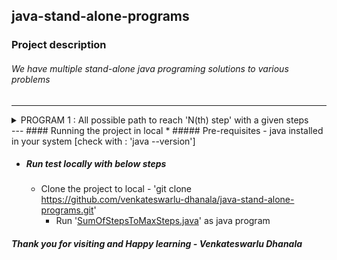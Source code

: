 ## java-stand-alone-programs

### Project description
###### We have multiple stand-alone java programing solutions to various problems

---
<details>
    <summary>PROGRAM 1 : All possible path to reach 'N(th) step' with a given steps</summary>

* All possible path to reach 'N(th) step' with a given steps : [SumOfStepsToMaxSteps.java](https://github.com/venkateswarlu-dhanala/java-stand-alone-programs/blob/develop/src/main/java/sdet/automation/nthstep/SumOfStepsToMaxSteps.java)
    ###### INPUT:
    ![input](src/main/resources/nthstep/input.png)
    ###### OUTPUT:
    ![input](src/main/resources/nthstep/output.png)
</details>
---
#### Running the project in local
* ##### Pre-requisites
    - java installed in your system [check with : 'java --version']

* ##### Run test locally with below steps
  * Clone the project to local - 'git clone https://github.com/venkateswarlu-dhanala/java-stand-alone-programs.git'
    * Run '[SumOfStepsToMaxSteps.java](https://github.com/venkateswarlu-dhanala/java-stand-alone-programs/blob/develop/src/main/java/sdet/automation/nthstep/SumOfStepsToMaxSteps.java)' as java program
  
#### ***Thank you for visiting and Happy learning - Venkateswarlu Dhanala***
